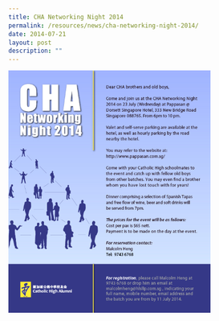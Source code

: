 ```yaml
---
title: CHA Networking Night 2014
permalink: /resources/news/cha-networking-night-2014/
date: 2014-07-21
layout: post
description: ""
---
```

<img src="/images/pn84.png" style="width:80%">